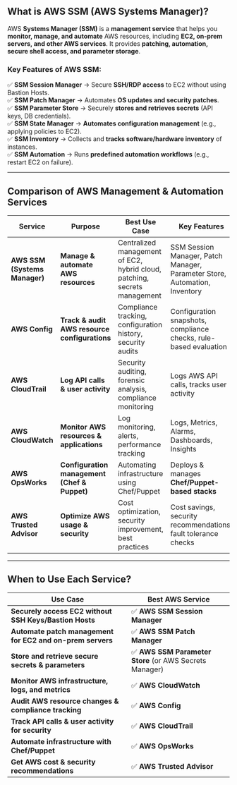 **What is AWS SSM (AWS Systems Manager)?**
------------------------------------------

AWS **Systems Manager (SSM)** is a **management service** that helps you **monitor, manage, and automate** AWS resources, including **EC2, on-prem servers, and other AWS services**. It provides **patching, automation, secure shell access, and parameter storage**.

### **Key Features of AWS SSM:**

✅ **SSM Session Manager** → Secure **SSH/RDP access** to EC2 without using Bastion Hosts.\
✅ **SSM Patch Manager** → Automates **OS updates and security patches**.\
✅ **SSM Parameter Store** → Securely **stores and retrieves secrets** (API keys, DB credentials).\
✅ **SSM State Manager** → **Automates configuration management** (e.g., applying policies to EC2).\
✅ **SSM Inventory** → Collects and **tracks software/hardware inventory** of instances.\
✅ **SSM Automation** → Runs **predefined automation workflows** (e.g., restart EC2 on failure).

* * * * *

**Comparison of AWS Management & Automation Services**
------------------------------------------------------

| **Service** | **Purpose** | **Best Use Case** | **Key Features** | **Serverless?** | **Pricing Model** |
| --- | --- | --- | --- | --- | --- |
| **AWS SSM (Systems Manager)** | **Manage & automate AWS resources** | Centralized management of EC2, hybrid cloud, patching, secrets management | SSM Session Manager, Patch Manager, Parameter Store, Automation, Inventory | ✅ Yes | **Free for core features**, but **charges for advanced parameters & automation executions** |
| **AWS Config** | **Track & audit AWS resource configurations** | Compliance tracking, configuration history, security audits | Configuration snapshots, compliance checks, rule-based evaluation | ✅ Yes | Pay per **configuration rule evaluations** |
| **AWS CloudTrail** | **Log API calls & user activity** | Security auditing, forensic analysis, compliance monitoring | Logs AWS API calls, tracks user activity | ✅ Yes | **Free for last 90 days**, extra charges for storage |
| **AWS CloudWatch** | **Monitor AWS resources & applications** | Log monitoring, alerts, performance tracking | Logs, Metrics, Alarms, Dashboards, Insights | ✅ Yes | Pay per **log ingestion, metrics storage, and API requests** |
| **AWS OpsWorks** | **Configuration management (Chef & Puppet)** | Automating infrastructure using Chef/Puppet | Deploys & manages **Chef/Puppet-based stacks** | ❌ No (runs on EC2) | Pay for **EC2 instances** |
| **AWS Trusted Advisor** | **Optimize AWS usage & security** | Cost optimization, security improvement, best practices | Cost savings, security recommendations, fault tolerance checks | ✅ Yes | **Free for basic checks**, **paid for full recommendations** |

* * * * *

**When to Use Each Service?**
-----------------------------

| **Use Case** | **Best AWS Service** |
| --- | --- |
| **Securely access EC2 without SSH Keys/Bastion Hosts** | ✅ **AWS SSM Session Manager** |
| **Automate patch management for EC2 and on-prem servers** | ✅ **AWS SSM Patch Manager** |
| **Store and retrieve secure secrets & parameters** | ✅ **AWS SSM Parameter Store** (or AWS Secrets Manager) |
| **Monitor AWS infrastructure, logs, and metrics** | ✅ **AWS CloudWatch** |
| **Audit AWS resource changes & compliance tracking** | ✅ **AWS Config** |
| **Track API calls & user activity for security** | ✅ **AWS CloudTrail** |
| **Automate infrastructure with Chef/Puppet** | ✅ **AWS OpsWorks** |
| **Get AWS cost & security recommendations** | ✅ **AWS Trusted Advisor** |